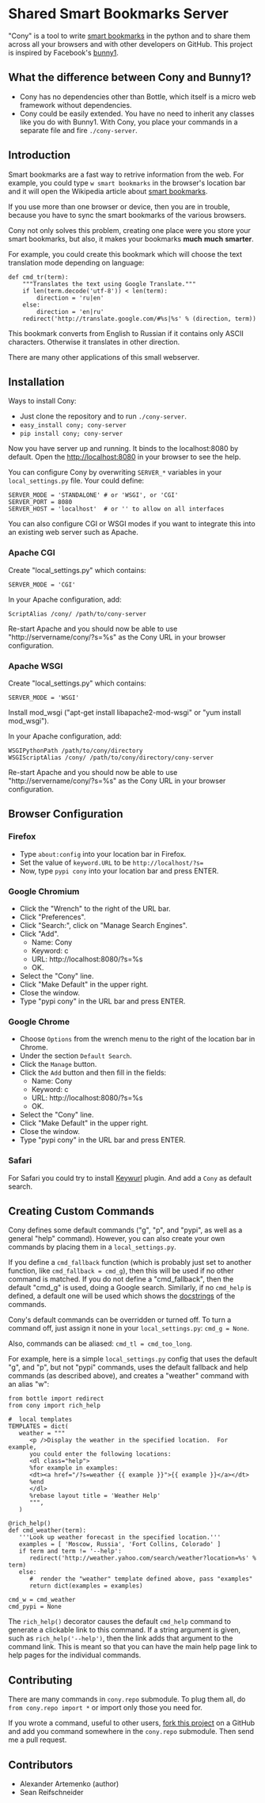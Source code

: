 Shared Smart Bookmarks Server
=============================

"Cony" is a tool to write [smart bookmarks][smart-bm] in the python and
to share them across all your browsers and with other developers
on GitHub. This project is inspired by Facebook's [bunny1][].

What the difference between Cony and Bunny1?
--------------------------------------------

* Cony has no dependencies other than Bottle, which itself is a
  micro web framework without dependencies.
* Cony could be easily extended. You have no need to inherit any classes like
  you do with Bunny1. With Cony, you place your commands in a separate
  file and fire `./cony-server`.

Introduction
------------

Smart bookmarks are a fast way to retrive information from the web.
For example, you could type `w smart bookmarks` in the browser's
location bar and it will open the Wikipedia article about
[smart bookmarks][smart-bm].

If you use more than one browser or device, then you are in trouble,
because you have to sync the smart bookmarks of the various browsers.

Cony not only solves this problem, creating one place were you store your
smart bookmarks, but also, it makes your bookmarks **much** **much**
**smarter**.

For example, you could create this bookmark which will choose the
text translation mode depending on language:

    def cmd_tr(term):
        """Translates the text using Google Translate."""
        if len(term.decode('utf-8')) < len(term):
            direction = 'ru|en'
        else:
            direction = 'en|ru'
        redirect('http://translate.google.com/#%s|%s' % (direction, term))

This bookmark converts from English to Russian if it contains only ASCII
characters.  Otherwise it translates in other direction.

There are many other applications of this small webserver.


Installation
------------

Ways to install Cony:

* Just clone the repository and to run `./cony-server`.
* `easy_install cony; cony-server`
* `pip install cony; cony-server`

Now you have server up and running. It binds to the localhost:8080 by
default. Open the <http://localhost:8080> in your browser to see the help.

You can configure Cony by overwriting `SERVER_*` variables in your
`local_settings.py` file. Your could define:

    SERVER_MODE = 'STANDALONE' # or 'WSGI', or 'CGI'
    SERVER_PORT = 8080
    SERVER_HOST = 'localhost'  # or '' to allow on all interfaces

You can also configure CGI or WSGI modes if you want to integrate this into
an existing web server such as Apache.

### Apache CGI

Create "local_settings.py" which contains:

    SERVER_MODE = 'CGI'

In your Apache configuration, add:

    ScriptAlias /cony/ /path/to/cony-server

Re-start Apache and you should now be able to use
"http://servername/cony/?s=%s" as the Cony URL in your browser
configuration.

### Apache WSGI

Create "local_settings.py" which contains:

    SERVER_MODE = 'WSGI'

Install mod_wsgi ("apt-get install libapache2-mod-wsgi" or "yum install
mod_wsgi").

In your Apache configuration, add:

    WSGIPythonPath /path/to/cony/directory
    WSGIScriptAlias /cony/ /path/to/cony/directory/cony-server

Re-start Apache and you should now be able to use
"http://servername/cony/?s=%s" as the Cony URL in your browser
configuration.

Browser Configuration
---------------------

### Firefox

* Type `about:config` into your location bar in Firefox.
* Set the value of `keyword.URL` to be `http://localhost/?s=`
* Now, type `pypi cony` into your location bar and press ENTER.

### Google Chromium

* Click the "Wrench" to the right of the URL bar.
* Click "Preferences".
* Click "Search:", click on "Manage Search Engines".
* Click "Add".
   * Name: Cony
   * Keyword: c
   * URL: http://localhost:8080/?s=%s
   * OK.
* Select the "Cony" line.
* Click "Make Default" in the upper right.
* Close the window.
* Type "pypi cony" in the URL bar and press ENTER.


### Google Chrome

* Choose `Options` from the wrench menu to the right of the
location bar in Chrome.
* Under the section `Default Search`.
* Click the `Manage` button.
* Click the `Add` button and then fill in the fields:
   * Name: Cony
   * Keyword: c
   * URL: http://localhost:8080/?s=%s
   * OK.
* Select the "Cony" line.
* Click "Make Default" in the upper right.
* Close the window.
* Type "pypi cony" in the URL bar and press ENTER.

### Safari

For Safari you could try to install [Keywurl][] plugin. And add a `Cony`
as default search.

Creating Custom Commands
------------------------

Cony defines some default commands ("g", "p", and "pypi", as well as a
general "help" command).  However, you can also create your own commands
by placing them in a `local_settings.py`.

If you define a `cmd_fallback` function (which is probably just set to
another function, like `cmd_fallback = cmd_g`), then this will be used if
no other command is matched. If you do not define a "cmd_fallback", then
the default "cmd_g" is used, doing a Google search. Similarly, if no
`cmd_help` is defined, a default one will be used which shows the
[docstrings][] of the commands.

Cony's default commands can be overridden or turned off. To turn a command
off, just assign it none in your `local_settings.py`: `cmd_g = None`.

Also, commands can be aliased: `cmd_tl = cmd_too_long`.

For example, here is a simple `local_settings.py` config that uses the
default "g", and "p", but not "pypi" commands, uses the default fallback
and help commands (as described above), and creates a "weather" command
with an alias "w":

    from bottle import redirect
    from cony import rich_help

    #  local templates
    TEMPLATES = dict(
       weather = """
          <p />Display the weather in the specified location.  For example,
          you could enter the following locations:
          <dl class="help">
          %for example in examples:
          <dt><a href="/?s=weather {{ example }}">{{ example }}</a></dt>
          %end
          </dl>
          %rebase layout title = 'Weather Help'
          """,
       )

    @rich_help()
    def cmd_weather(term):
       '''Look up weather forecast in the specified location.'''
       examples = [ 'Moscow, Russia', 'Fort Collins, Colorado' ]
       if term and term != '--help':
          redirect('http://weather.yahoo.com/search/weather?location=%s' % term)
       else:
          #  render the "weather" template defined above, pass "examples"
          return dict(examples = examples)

    cmd_w = cmd_weather
    cmd_pypi = None

The `rich_help()` decorator causes the default `cmd_help` command to
generate a clickable link to this command.  If a string argument is given,
such as `rich_help('--help')`, then the link adds that argument to the
command link.  This is meant so that you can have the main help page link
to help pages for the individual commands.

Contributing
------------

There are many commands in `cony.repo` submodule. To plug them all,
do `from cony.repo import *` or import only those you need for.

If you wrote a command, useful to other users, [fork this project][GitHub] on a
GitHub and add you command somewhere in the `cony.repo` submodule. Then send me
a pull request.

Contributors
------------

* Alexander Artemenko (author)
* Sean Reifschneider

[GitHub]: http://github.com/svetlyak40wt/cony
[smart-bm]: http://en.wikipedia.org/wiki/Smart_bookmark
[bunny1]: https://github.com/facebook/bunny1
[Keywurl]: http://alexstaubo.github.com/keywurl/
[docstrings]: http://en.wikipedia.org/wiki/Docstring#Python
